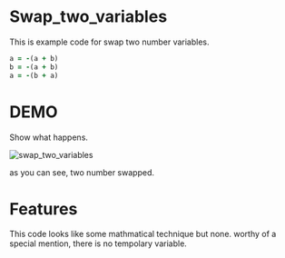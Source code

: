 # Swap_two_variables

This is example code for swap two number variables.

```ruby
a = -(a + b)
b = -(a + b)
a = -(b + a)
```
 
# DEMO

Show what happens.

![swap_two_variables](https://user-images.githubusercontent.com/108498183/176890728-cc170406-7288-4971-976a-267e92b8c923.gif)

as you can see, two number swapped.
 
# Features
 
This code looks like some mathmatical technique but none.
worthy of a special mention, there is no tempolary variable.